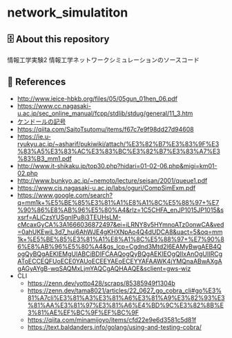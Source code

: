 # network_simulatiton
## 🗄 About this repository
情報工学実験2 情報工学ネットワークシミュレーションのソースコード

## 📖 References
* http://www.ieice-hbkb.org/files/05/05gun_01hen_06.pdf
* https://www.cc.nagasaki-u.ac.jp/sec_online_manual/fcpp/stdlib/stdug/general/11_3.htm
* [ケンドールの記号](https://ja.wikipedia.org/wiki/%E3%82%B1%E3%83%B3%E3%83%89%E3%83%BC%E3%83%AB%E3%81%AE%E8%A8%98%E5%8F%B7)
* https://qiita.com/SaitoTsutomu/items/f67c7e9f98dd27d94608
* https://ie.u-ryukyu.ac.jp/~asharif/pukiwiki/attach/%E3%82%B7%E3%83%9F%E3%83%A5%E3%83%AC%E3%83%BC%E3%82%B7%E3%83%A7%E3%83%B3_mm1.pdf
* http://www.it-shikaku.jp/top30.php?hidari=01-02-06.php&migi=km01-02.php
* http://www.bunkyo.ac.jp/~nemoto/lecture/seisan/2001/queue1.pdf
* https://www.cis.nagasaki-u.ac.jp/labs/oguri/CompSimExm.pdf
* https://www.google.com/search?q=mm1k+%E5%BE%85%E3%81%A1%E8%A1%8C%E5%88%97+%E7%90%86%E8%AB%96%E5%80%A4&rlz=1C5CHFA_enJP1015JP1015&sxsrf=ALiCzsYUSgnIPu8j3TEUHsLM-cMcaxGyCA%3A1666036872497&ei=iLRNY8v5HYmnoATz0onwCA&ved=0ahUKEwjL3d7_huj6AhWJE4gKHXNpAo4Q4dUDCA8&uact=5&oq=mm1k+%E5%BE%85%E3%81%A1%E8%A1%8C%E5%88%97+%E7%90%86%E8%AB%96%E5%80%A4&gs_lcp=Cgdnd3Mtd2l6EAMyBwgAEB4QogQyBQgAEKIEMgUIABCiBDIFCAAQogQyBQgAEKIEOgQIIxAnOgUIIRCgAToECCEQFUoECE0YAUoECEEYAEoECEYYAFAAWK4jYMQnaABwAXgAgAGyAYgB-wqSAQMxLjmYAQCgAQHAAQE&sclient=gws-wiz
* CLI
  * https://zenn.dev/yotto428/scraps/85385949f1304b
  * https://zenn.dev/tama8021/articles/22_0627_go_cobra_cli#go%E3%81%A7cli%E3%81%A3%E3%81%A6%E3%81%A9%E3%82%93%E3%81%AA%E3%81%97%E3%81%A6%E4%BD%9C%E3%82%8B%E3%81%AE%EF%BC%9F%EF%BC%9F
  * https://qiita.com/minamijoyo/items/cfd22e9e6d3581c5d81f
  * https://text.baldanders.info/golang/using-and-testing-cobra/

